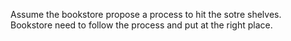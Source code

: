 Assume the bookstore propose a process to hit the sotre shelves. Bookstore need to follow the process and put at the right place.